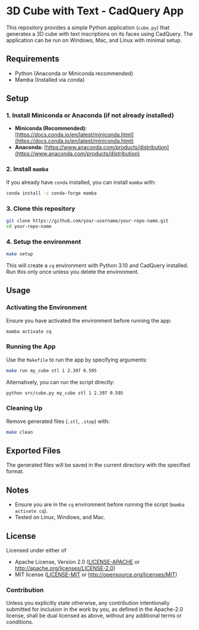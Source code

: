 # 3D Cube with Text - CadQuery App

This repository provides a simple Python application (`cube.py`) that generates a 3D cube with text inscriptions on its faces using CadQuery. The application can be run on Windows, Mac, and Linux with minimal setup.

## Requirements

- Python (Anaconda or Miniconda recommended)
- Mamba (Installed via conda)

## Setup

### 1. Install Miniconda or Anaconda (if not already installed)
- **Miniconda (Recommended):** [https://docs.conda.io/en/latest/miniconda.html](https://docs.conda.io/en/latest/miniconda.html)
- **Anaconda:** [https://www.anaconda.com/products/distribution](https://www.anaconda.com/products/distribution)

### 2. Install `mamba`
If you already have `conda` installed, you can install `mamba` with:
```sh
conda install -c conda-forge mamba
```

### 3. Clone this repository
```sh
git clone https://github.com/your-username/your-repo-name.git
cd your-repo-name
```

### 4. Setup the environment
```sh
make setup
```

This will create a `cq` environment with Python 3.10 and CadQuery installed. Run this only once unless you delete the environment.

## Usage

### Activating the Environment
Ensure you have activated the environment before running the app:
```sh
mamba activate cq
```

### Running the App
Use the `Makefile` to run the app by specifying arguments:
```sh
make run my_cube stl 1 2.397 0.595
```

Alternatively, you can run the script directly:
```sh
python src/cube.py my_cube stl 1 2.397 0.595
```

### Cleaning Up
Remove generated files (`.stl`, `.step`) with:
```sh
make clean
```

## Exported Files
The generated files will be saved in the current directory with the specified format.

## Notes
- Ensure you are in the `cq` environment before running the script (`mamba activate cq`).
- Tested on Linux, Windows, and Mac.

## License

Licensed under either of

- Apache License, Version 2.0 ([LICENSE-APACHE](LICENSE-APACHE) or http://apache.org/licenses/LICENSE-2.0)
- MIT license ([LICENSE-MIT](LICENSE-MIT) or http://opensource.org/licenses/MIT)

### Contribution

Unless you explicitly state otherwise, any contribution intentionally submitted
for inclusion in the work by you, as defined in the Apache-2.0 license, shall
be dual licensed as above, without any additional terms or conditions.
